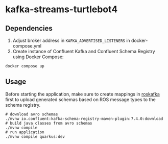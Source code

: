 # kafka-streams-turtlebot4

## Dependencies

1. Adjust broker address in `KAFKA_ADVERTISED_LISTENERS` in docker-compose.yml
2. Create instance of Confluent Kafka and Confluent Schema Registry using Docker Compose:

```shell script
docker compose up
```

## Usage

Before starting the application, make sure to create mappings in [roskafka](https://gitlab.informatik.hs-furtwangen.de/ss23-forschungsprojekt-7/roskafka) first to upload generated schemas based on ROS message types to the schema registry.

```shell script
# download avro schemas
./mvnw io.confluent:kafka-schema-registry-maven-plugin:7.4.0:download
# build java classes from avro schemas
./mvnw compile
# run application
./mvnw compile quarkus:dev
```
